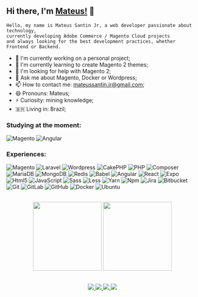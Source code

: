 ## Hi there, I'm [Mateus!](https://mateussantin.netlify.app) 👋

```
Hello, my name is Mateus Santin Jr, a web developer passionate about technology, 
currently developing Adobe Commerce / Magento Cloud projects 
and always looking for the best development practices, whether Frontend or Backend.
```

- 🔭 I'm currently working on a personal project;
- 🌱 I'm currently learning to create Magento 2 themes;
- 🤔 I'm looking for help with Magento 2;
- 💬 Ask me about Magento, Docker or Wordpress;
- 📫 How to contact me: mateussantin.jr@gmail.com;
- 😄 Pronouns: Mateus;
- ⚡ Curiosity: mining knowledge;
- 🇧🇷 Living in: Brazil;

### Studying at the moment:
![Magento](https://img.shields.io/badge/-Magento-000?&logo=Magento)
![Angular](https://img.shields.io/badge/-Angular-000?&logo=Angular)
<br>

### Experiences:
![Magento](https://img.shields.io/badge/-Magento-000?&logo=Magento)
![Laravel](https://img.shields.io/badge/-Laravel-000?&logo=Laravel&logoColor=FFFFFF)
![Wordpress](https://img.shields.io/badge/-Wordpress-000?&logo=Wordpress&logoColor=FFFFFF)
![CakePHP](https://img.shields.io/badge/-CakePHP-000?&logo=Cakephp)
![PHP](https://img.shields.io/badge/-PHP-000?&logo=PHP)
![Composer](https://img.shields.io/badge/-Composer-000?&logo=Composer&logoColor=ffffff)
![MariaDB](https://img.shields.io/badge/-MariaDB-000?&logo=MariaDB)
![MongoDB](https://img.shields.io/badge/-MongoDB-000?&logo=mongodb)
![Redis](https://img.shields.io/badge/-Redis-000?&logo=Redis)
![Babel](https://img.shields.io/badge/-Babel-000?&logo=Babel)
![Angular](https://img.shields.io/badge/-Angular-000?&logo=Angular)
![React](https://img.shields.io/badge/-React-000?&logo=React)
![Expo](https://img.shields.io/badge/-Expo-000?&logo=Expo)
![Html5](https://img.shields.io/badge/-Html5-000?&logo=Html5)
![JavaScript](https://img.shields.io/badge/-JavaScript-000?&logo=JavaScript&logoColor=ddc508)
![Sass](https://img.shields.io/badge/-Sass-000?&logo=Sass)
![Less](https://img.shields.io/badge/-Less-000?&logo=Less)
![Yarn](https://img.shields.io/badge/-Yarn-000?&logo=Yarn)
![Npm](https://img.shields.io/badge/-Npm-000?&logo=Npm)
![Jira](https://img.shields.io/badge/-Jira-000?&logo=Jira-Software&logoColor=0052CC)
![Bitbucket](https://img.shields.io/badge/-Bitbucket-000?&logo=Bitbucket&logoColor=0052CC)
![Git](https://img.shields.io/badge/-Git-000?&logo=Git)
![GitLab](https://img.shields.io/badge/-GitLab-000?&logo=GitLab)
![GitHub](https://img.shields.io/badge/-GitHub-000?&logo=GitHub)
![Docker](https://img.shields.io/badge/-Docker-000?&logo=Docker)
![Ubuntu](https://img.shields.io/badge/-Ubuntu-000?&logo=Ubuntu&logoColor=FCC624)

<br>

<div align="center">
  <img height="180em" src="https://github-readme-stats.vercel.app/api?username=mateussantin&show_icons=true&theme=dracula"/>
  <img height="180em" src="https://github-readme-stats.vercel.app/api/top-langs/?username=mateussantin&layout=compact&langs_count=7&theme=dracula"/>
</div>

<br>

<p align="center">
    <a href="https://medium.com/" target="_blank">
        <img src="https://img.shields.io/badge/medium-%2312100E.svg?&style=for-the-badge&logo=medium&logoColor=white" />
    </a>
    <a href="https://www.linkedin.com/in/mateus-santin-jr-b0878217a/" target="_blank">
        <img src="https://img.shields.io/badge/linkedin-%230077B5.svg?&style=for-the-badge&logo=linkedin&logoColor=white" />
    </a>
    <a href="https://www.instagram.com/mateus_santinjunior/" target="_blank">
        <img src = "https://img.shields.io/badge/instagram-%23E4405F.svg?&style=for-the-badge&logo=instagram&logoColor=white">
    </a>
    <a href="https://www.facebook.com/mateus.santin.3" target="_blank">
        <img src = "https://img.shields.io/badge/facebook-%231877F2.svg?&style=for-the-badge&logo=facebook&logoColor=white">
    </a>
</p>

<br>
